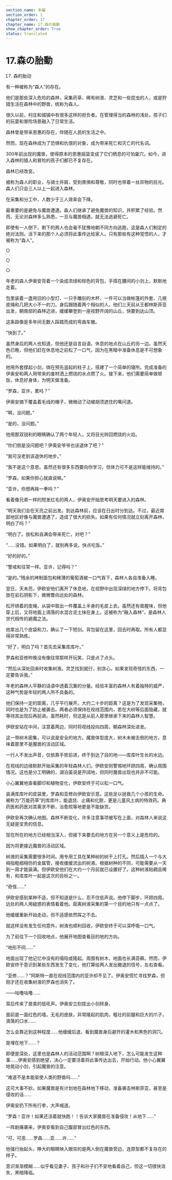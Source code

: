 ```yaml
---
section_name: 本編
section_order: 1
chapter_order: 17
chapter_name: 17.森の胎動
show_chapter_order: True
status: translated
---
```


# 17.森の胎動
17. 森的胎动

有一种被称为“森人”的存在。

他们是那些深入危险的森林，采集药草、稀有树液、灵芝和一些昆虫的人，或是狩猎生活在森林中的野兽，统称为森人。

很久以前，村庄和城镇中有很多这样的担负者。在管理得当的森林的浅处，孩子们的玩耍和冒险场景融入了日常生活。

森林曾是带来恩惠的存在，伴随在人民的生活之中。

然而，现在森林成为了恐惧和仇恨的对象，成为带来死亡和灭亡的代名词。

300年前出现的魔兽，使得原本的恩惠摇篮变成了它们栖息的可怕巢穴。如今，进入森林的猎人和冒险的孩子们都已不复存在。

森林已经改变。

被称为森人的职业，与骑士并肩，受到畏惧和尊敬，同时也带着一丝异物的目光。森人们只会三人以上一起进入森林。

在采集和分工中，人数少于三人效率会下降。

最重要的是避免与魔兽遭遇。森人们继承了避免魔兽的知识，并积累了经验。然而，无论对森林多么熟悉，一旦与魔兽相遇，就无法逃避死亡。

即使有一人倒下，剩下的两人也会毫不犹豫地朝不同方向逃跑，这是森人们制定的绝对法则。活下来的那个人必须将此事传达给家人。只有那些有这种覚悟的人，才被称为“森人”。

○

○

○

年老的森人伊奥安背着一个染成浓绿和棕色的背包，手搭在腰间的小剑上，默默地走着。

包里装着一盏用旧的小型灯、一只手雕刻的木杯、一件可以当做帐篷的外套、几根皮绳和几把大小不一的刀。身后跟随着两个相似的人。他们三天前从王都林斯菲亚出发，朝南部的森林迈进，缓缓攀登到一座视野开阔的山丘，快要到达山顶。

这条路像是多年间无数人踩踏而成的弯曲车辙。

“快到了。”

虽然身后的两人也知道，但他还是自言自语。休息的地点在山丘的另一边。虽然天色已晚，但他们赶在休息地之前松了一口气，因为在黑暗中准备休息是不可想象的。

他用外套撑起小剑，绑在预先竖起的柱子上，搭建了一个简单的寝所。完成准备的伊奥安和两人用带来的废材洒上燃烧的水点燃了火。接下来，他们需要简单做顿饭，休息好身体，为明天做准备。

“罗森，亚许，累吗？”

伊奥安摘下覆盖着毛线的帽子，微微动了动被胡须遮住的嘴问道。

“啊，没问题。”

“是的，没问题。”

他用那双锐利的眼睛确认了两个年轻人，又将目光转回燃烧的火焰。

“你们倒是没问题吧？伊奥安爷爷也该退休了吧？”

“我可没老到该退休的地步。”

“我不是这个意思。虽然还有很多东西要向你学习，但体力可不是这样能维持的。”

“罗森，如果你担心就直说嘛。”

“亚许，你想再挨一拳吗？”

看着像兄弟一样的短发红毛的两人，伊奥安开始思考明天要进入的森林。

“明天我们会在天亮之前出发。到达森林前，应该在日出时分到达。不过，最近南部地区好像与魔兽遭遇了，造成了很大的损失。如果有任何情况就立刻离开森林，明白了吗？”

“明白了。放松和自满会带来死亡，对吧？”

“……没错。如果明白了，就别再多说，快点吃饭。”

“好的好的。”

“警戒和往常一样。亚许，记得吗？”

“是的。”残余的烤制面包和稀薄的葡萄酒被一口气吞下，森林人各自准备入睡。

翌日，天未亮，伊欧安他们离开了休息地，在视野中出现深绿的地方停下。将背包放在岩石阴影下，微微瞥向远处的森林。

松开绑着的皮绳，从袋中取出一件覆盖上半身的毛皮上衣。虽然还有兽腥味，但他穿上后，又将地面上滴落的水混合泥土抹在身上。这被称为“融入森林”，是森林人世代相传的避魔之法。

他拿出几个皮袋和刀，确认了一下短剑。背包留在这里，回去时再取。所有人都显得非常熟练。

“好了，明白了吗？首先去采集库库叶。”

罗森和亚修昨晚没有像往常那样开玩笑，只是点了点头。

“然后从深处回来时收集树液。灵芝找到就行，别贪心。如果发现奇怪的东西，一定要告诉我。”

年老的森林人平静的话语中透着沉重的分量。经验丰富的森林人有着独特的威严，这种气势是年轻的两人所不具备的。

他们保持一定的距离，几乎平行展开。大约二十步的距离？这是为了发现采集物，同时也是为了防止被袭击。两者必须保持在视线范围内，若在大树等后面隐藏，就等待其出现后再前进。虽然耗时，但这是从前人那里继承下来的森林人智慧。

伊欧安站在中间，注意着两边，同时将视线投向四周，朝森林深处进发。

这一带树木密集，可以说是安全的地方。魔兽体型庞大，树木未被击倒的地方，意味着那里不是魔兽的活动区域。

一行人不发出声音，仅依靠手势前进，终于到达了目的地——库库叶生长的水边。

在视线的边缘默默开始采集的年轻森林人们，伊欧安则警惕地环顾四周，确认周围情况。这也是分工明确的，湖泊虽说是开阔地，但同时魔兽出现也并非不可能。

小心翼翼地查看脚印和植物变化，伊欧安终于可以松一口气。

装满库库叶的皮袋里，罗森和亚修向伊欧安示意。这些足以拯救几个小孩的生命。被称为“万能药草”的库库叶，能退烧、止痛和化脓，更是儿童风土病的特效药。典药医和药医对其需求不断，治愈院等地更是不能缺货。

伊欧安再次确认地图。森林不断变化，许多注意事项被写在上面，对森林人来说这无疑是宝贵的信息。

现在所在的地方已经相当深入，但接下来要去的地方在另一个意义上是危险的。

因为将更接近魔兽的活动区域。

树液的采集需要很多时间。用专用工具在某种树的树干上打孔。然后插入一个与大拇指粗细相仿的金属管，接收缓缓流出的树液。根据树种的不同，可能需要从一天到一周才能装满。但伊欧安他们在大约一个月前就已设置好了。这种树液粘稠且稀有，和库库叶一起是这次的目标之一。

“奇怪……”

伊欧安感到某种不适，但不知道是什么，忍不住低声说。他停下脚步，环顾四周。远处的两人用疑惑的表情看着他。距离树液采集的第一个目的地只有一点点了。

他缓缓重新开始走动，但不适感依然挥之不去。

就这样没有发生任何意外，树液也顺利回收，伊欧安终于可以深呼吸一口气。

为了前往下一个回收地点，他展开地图查看目的地的方向。

“地形不同……”

地面出现了他记忆中没有的塌陷或隆起。周围有树木，地面也长满苔藓。然而，伊欧安终于意识到某些东西发生了变化，他打算给两人发出撤退的信号，左右查看。

“亚修……？”阿斯特一直在视线范围内的亚许却不见了。伊奥安慌忙寻找罗森，但刚才还在收集树液的罗森也消失了。

——咕噜咕噜……

耳后传来了兽类的低吼声。伊奥安立刻拔出小剑转身。

面前是一面红色的墙。无毛的皮肤，异常隆起的肌肉，粗壮的前腿和巨大的爪子，滴落的口水……

怎么会靠近到这种程度……他缓缓后退，看到魔兽身后避开的灌木和黑色的洞穴。

是埋在地下……？

即便是深处，这里也是森林人的活动范围啊？树根深入地下，怎么可能发生这种事……伊奥安感到绝望，决心一定要活着将此事传达出去，开始行动。他小心翼翼地晃动小剑，引起魔兽的注意。

“难道不是本能驱使人类的野兽吗……”

这可大事不妙。如果魔兽是有计划地在森林地下移动，准备袭击林斯菲亚，甚至是侵攻的话……

伊奥安扔下所有行李，大声喊道。

“罗森！亚许！如果还活着就快跑！！告诉大家魔兽在准备侵攻！从地下……”

一阵剧痛袭来，伊奥安看到自己腹部冒出红色的东西。

“可、可恶……罗森……亚……许……”

他强行抬起头，睁大的眼睛映入眼帘的是两人倒在魔兽旁边，连原型都不复存在的样子。

意识渐渐模糊……似乎看见妻子、孩子和孙子们不安地看着自己，但这一切很快消失，黑暗降临。
